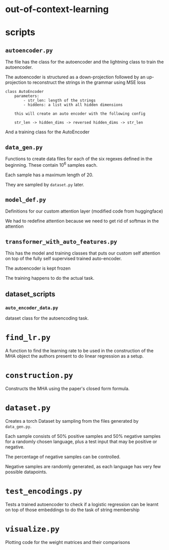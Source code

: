 # out-of-context-learning

# scripts

## `autoencoder.py`

The file has the class for the autoencoder and the lightning class to train the autoencoder. 

The autoencoder is structured as a down-projection followed by an up-projection to reconstruct the strings in the grammar using MSE loss

```
class AutoEncoder
    parameters:
        - str_len: length of the strings
        - hiddens: a list with all hidden dimensions
    
    this will create an auto encoder with the following config

    str_len -> hidden_dims -> reversed hidden_dims -> str_len
```

And a training class for the AutoEncoder





## `data_gen.py`
Functions to create data files for each of the six regexes defined in the beginning.
These contain $10^6$ samples each.

Each sample has a maximum length of 20.

They are sampled by `dataset.py` later.




## `model_def.py`

Definitions for our custom attention layer (modified code from huggingface)

We had to redefine attention because we need to get rid of softmax in the attention



## `transformer_with_auto_features.py`

This has the model and training classes that puts our custom self attention on top of the fully self supervised trained auto-encoder. 

The autoencoder is kept frozen 

The training happens to do the actual task. 

## dataset_scripts

### `auto_encoder_data.py`

dataset class for the autoencoding task. 

# `find_lr.py`

A function to find the learning rate to be used in the construction of the  MHA object the authors present to do linear regression as a setup.


# `construction.py`

Constructs the MHA using the paper's closed form formula.

# `dataset.py`
Creates a torch Dataset by sampling from the files generated by `data_gen.py`.

Each sample consists of 50% positive samples and 50% negative samples for a randomly chosen language, plus a test input that may be positive or negative.

The percentage of negative samples can be controlled.

Negative samples are randomly generated, as each language has very few possible datapoints.



# `test_encodings.py`

Tests a trained autoencoder to check if a logistic regression can be learnt on top of those embeddings to do the task of string membership

# `visualize.py`

Plotting code for the weight matrices and their comparisons 
